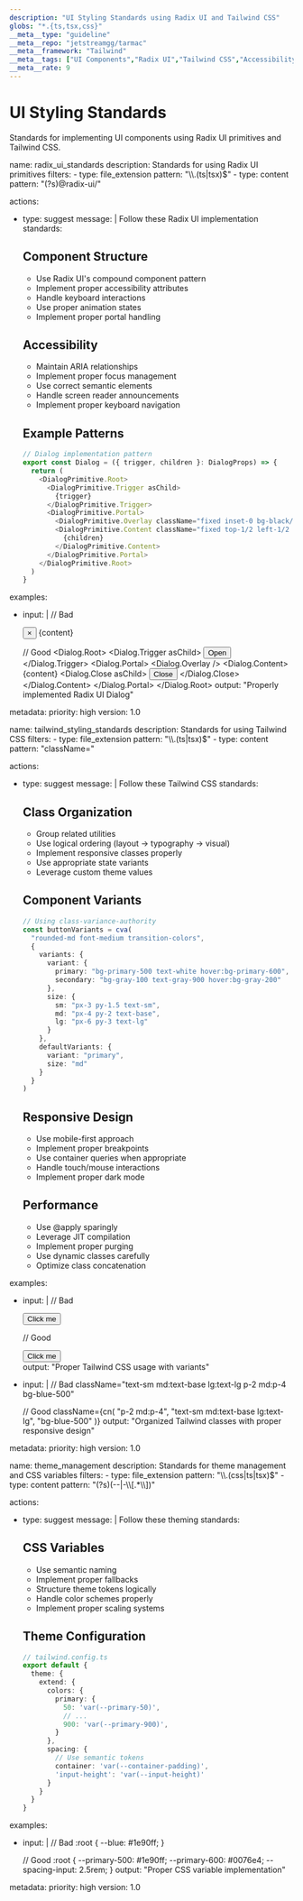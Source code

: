 ```yaml
---
description: "UI Styling Standards using Radix UI and Tailwind CSS"
globs: "*.{ts,tsx,css}"
__meta__type: "guideline"
__meta__repo: "jetstreamgg/tarmac"
__meta__framework: "Tailwind"
__meta__tags: ["UI Components","Radix UI","Tailwind CSS","Accessibility","Styling Standards"]
__meta__rate: 9
---
```

# UI Styling Standards

Standards for implementing UI components using Radix UI primitives and Tailwind CSS.

<rule>
name: radix_ui_standards
description: Standards for using Radix UI primitives
filters:
  - type: file_extension
    pattern: "\\.(ts|tsx)$"
  - type: content
    pattern: "(?s)@radix-ui/"

actions:
  - type: suggest
    message: |
      Follow these Radix UI implementation standards:

      ## Component Structure
      - Use Radix UI's compound component pattern
      - Implement proper accessibility attributes
      - Handle keyboard interactions
      - Use proper animation states
      - Implement proper portal handling

      ## Accessibility
      - Maintain ARIA relationships
      - Implement proper focus management
      - Use correct semantic elements
      - Handle screen reader announcements
      - Implement proper keyboard navigation

      ## Example Patterns
      ```typescript
      // Dialog implementation pattern
      export const Dialog = ({ trigger, children }: DialogProps) => {
        return (
          <DialogPrimitive.Root>
            <DialogPrimitive.Trigger asChild>
              {trigger}
            </DialogPrimitive.Trigger>
            <DialogPrimitive.Portal>
              <DialogPrimitive.Overlay className="fixed inset-0 bg-black/50 animate-fade-in" />
              <DialogPrimitive.Content className="fixed top-1/2 left-1/2 -translate-x-1/2 -translate-y-1/2">
                {children}
              </DialogPrimitive.Content>
            </DialogPrimitive.Portal>
          </DialogPrimitive.Root>
        )
      }
      ```

examples:
  - input: |
      // Bad
      <div role="dialog">
        <button onClick={close}>×</button>
        {content}
      </div>

      // Good
      <Dialog.Root>
        <Dialog.Trigger asChild>
          <Button>Open</Button>
        </Dialog.Trigger>
        <Dialog.Portal>
          <Dialog.Overlay />
          <Dialog.Content>
            {content}
            <Dialog.Close asChild>
              <Button>Close</Button>
            </Dialog.Close>
          </Dialog.Content>
        </Dialog.Portal>
      </Dialog.Root>
    output: "Properly implemented Radix UI Dialog"

metadata:
  priority: high
  version: 1.0
</rule>

<rule>
name: tailwind_styling_standards
description: Standards for using Tailwind CSS
filters:
  - type: file_extension
    pattern: "\\.(ts|tsx)$"
  - type: content
    pattern: "className="

actions:
  - type: suggest
    message: |
      Follow these Tailwind CSS standards:

      ## Class Organization
      - Group related utilities
      - Use logical ordering (layout → typography → visual)
      - Implement responsive classes properly
      - Use appropriate state variants
      - Leverage custom theme values

      ## Component Variants
      ```typescript
      // Using class-variance-authority
      const buttonVariants = cva(
        "rounded-md font-medium transition-colors",
        {
          variants: {
            variant: {
              primary: "bg-primary-500 text-white hover:bg-primary-600",
              secondary: "bg-gray-100 text-gray-900 hover:bg-gray-200"
            },
            size: {
              sm: "px-3 py-1.5 text-sm",
              md: "px-4 py-2 text-base",
              lg: "px-6 py-3 text-lg"
            }
          },
          defaultVariants: {
            variant: "primary",
            size: "md"
          }
        }
      )
      ```

      ## Responsive Design
      - Use mobile-first approach
      - Implement proper breakpoints
      - Use container queries when appropriate
      - Handle touch/mouse interactions
      - Implement proper dark mode

      ## Performance
      - Use @apply sparingly
      - Leverage JIT compilation
      - Implement proper purging
      - Use dynamic classes carefully
      - Optimize class concatenation

examples:
  - input: |
      // Bad
      <div style={{ padding: '1rem', marginTop: '2rem' }}>
        <button style={{ backgroundColor: 'blue' }}>
          Click me
        </button>
      </div>

      // Good
      <div className="p-4 mt-8">
        <button className={buttonVariants({ variant: "primary", size: "md" })}>
          Click me
        </button>
      </div>
    output: "Proper Tailwind CSS usage with variants"

  - input: |
      // Bad
      className="text-sm md:text-base lg:text-lg p-2 md:p-4 bg-blue-500"

      // Good
      className={cn(
        "p-2 md:p-4",
        "text-sm md:text-base lg:text-lg",
        "bg-blue-500"
      )}
    output: "Organized Tailwind classes with proper responsive design"

metadata:
  priority: high
  version: 1.0
</rule>

<rule>
name: theme_management
description: Standards for theme management and CSS variables
filters:
  - type: file_extension
    pattern: "\\.(css|ts|tsx)$"
  - type: content
    pattern: "(?s)(--|-\\[.*\\])"

actions:
  - type: suggest
    message: |
      Follow these theming standards:

      ## CSS Variables
      - Use semantic naming
      - Implement proper fallbacks
      - Structure theme tokens logically
      - Handle color schemes properly
      - Implement proper scaling systems

      ## Theme Configuration
      ```typescript
      // tailwind.config.ts
      export default {
        theme: {
          extend: {
            colors: {
              primary: {
                50: 'var(--primary-50)',
                // ...
                900: 'var(--primary-900)',
              }
            },
            spacing: {
              // Use semantic tokens
              container: 'var(--container-padding)',
              'input-height': 'var(--input-height)'
            }
          }
        }
      }
      ```

examples:
  - input: |
      // Bad
      :root {
        --blue: #1e90ff;
      }

      // Good
      :root {
        --primary-500: #1e90ff;
        --primary-600: #0076e4;
        --spacing-input: 2.5rem;
      }
    output: "Proper CSS variable implementation"

metadata:
  priority: high
  version: 1.0
</rule>